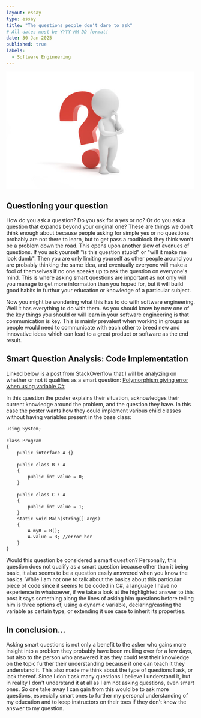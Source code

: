 ```yaml
---
layout: essay
type: essay
title: "The questions people don't dare to ask"
# All dates must be YYYY-MM-DD format!
date: 30 Jan 2025
published: true
labels:
  - Software Engineering
---
```


<img width="500px" class="rounded float-start pe-4" src="../img/markthequestionmarkguy.png">

## Questioning your question
How do you ask a question? Do you ask for a yes or no? Or do you ask a question that expands beyond your original one? These are things we don't think enough about because people asking for simple yes or no questions probably are not there to learn, but to get pass a roadblock they think won't be a problem down the road. This opens upon another slew of avenues of questions. If you ask yourself "is this question stupid" or "will it make me look dumb". Then you are only limiting yourself as other people around you are probably thinking the same idea, and eventually everyone will make a fool of themselves if no one speaks up to ask the question on everyone's mind. This is where asking smart questions are important as not only will you manage to get more information than you hoped for, but it will build good habits in furthur your education or knowledge of a particular subject.

Now you might be wondering what this has to do with software engineering. Well it has everything to do with them. As you should know by now one of the key things you should or will learn in your software engineering is that communication is key. This is mainly prevalent when working in groups as people would need to communicate with each other to breed new and innovative ideas which can lead to a great product or software as the end result. 

## Smart Question Analysis: Code Implementation
Linked below is a post from StackOverflow that I will be analyzing on whether or not it qualifies as a smart question:
[Polymorphism giving error when using variable C#](https://stackoverflow.com/questions/79401749/polymorphism-giving-error-when-using-variable-c-sharp)

In this question the poster explains their situation, acknowledges their current knowledge around the problem, and the question they have. In this case the poster wants how they could implement various child classes without having variables present in the base class:
```
using System;

class Program
{
    public interface A {}

    public class B : A
    {
        public int value = 0;
    }

    public class C : A
    {
        public int value = 1;
    }
    static void Main(string[] args)
    {
        A myB = B();
        A.value = 3; //error her
    }
}

```

Would this question be considered a smart question? Personally, this question does not qualify as a smart question because other than it being basic, it also seems to be a question easily answered when you know the basics. While I am not one to talk about the basics about this particular piece of code since it seems to be coded in C#, a language I have no experience in whatsoever, if we take a look at the highlighted answer to this post it says something along the lines of asking him questions before telling him is three options of, using a dynamic variable, declaring/casting the variable as certain type, or extending it use case to inherit its properties. 

## In conclusion...
Asking smart questions is not only a benefit to the asker who gains more insight into a problem they probably have been mulling over for a few days, but also to the person who answered it as they could test their knowledge on the topic further their understanding because if one can teach it they understand it. This also made me think about the type of questions I ask, or lack thereof. Since I don't ask many questions I believe I understand it, but in reality I don't understand it at all as I am not asking questions, even smart ones. So one take away I can gain from this would be to ask more questions, especially smart ones to further my personal understanding of my education and to keep instructors on their toes if they don't know the answer to my question.
